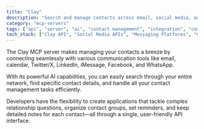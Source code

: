 ```yaml
---
title: "Clay"
description: "Search and manage contacts across email, social media, and messaging platforms with AI-powered queries and actions."
category: "mcp-servers"
tags: ["api", "server", "ai", "contact management", "integration", "communication platforms"]
tech_stack: ["Clay API", "Social Media APIs", "Messaging Platforms", "Contact Management", "Twitter/X", "LinkedIn", "iMessage", "Facebook", "WhatsApp"]
---
```


The Clay MCP server makes managing your contacts a breeze by connecting seamlessly with various communication tools like email, calendar, Twitter/X, LinkedIn, iMessage, Facebook, and WhatsApp.

With its powerful AI capabilities, you can easily search through your entire network, find specific contact details, and handle all your contact management tasks efficiently.

Developers have the flexibility to create applications that tackle complex relationship questions, organize contact groups, set reminders, and keep detailed notes for each contact—all through a single, user-friendly API interface.